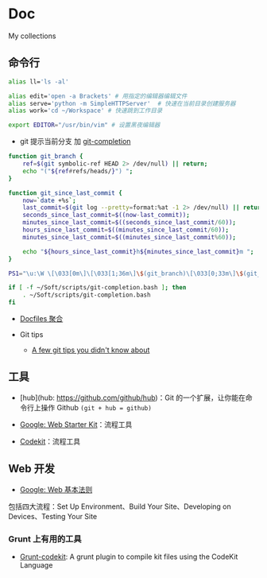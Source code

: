 # Doc

My collections


## 命令行

```bash
alias ll='ls -al'

alias edit='open -a Brackets' # 用指定的编辑器编辑文件
alias serve='python -m SimpleHTTPServer'  # 快速在当前目录创建服务器
alias work='cd ~/Workspace' # 快速跳到工作目录

export EDITOR="/usr/bin/vim" # 设置黑夜编辑器
```


* git 提示当前分支 加 [git-completion](https://github.com/git/git/blob/master/contrib/completion/git-completion.bash)

```bash
function git_branch {
    ref=$(git symbolic-ref HEAD 2> /dev/null) || return;
    echo "("${ref#refs/heads/}") ";
}

function git_since_last_commit {
    now=`date +%s`;
    last_commit=$(git log --pretty=format:%at -1 2> /dev/null) || return;
    seconds_since_last_commit=$((now-last_commit));
    minutes_since_last_commit=$((seconds_since_last_commit/60));
    hours_since_last_commit=$((minutes_since_last_commit/60));
    minutes_since_last_commit=$((minutes_since_last_commit%60));

    echo "${hours_since_last_commit}h${minutes_since_last_commit}m ";
}

PS1="\u:\W \[\033[0m\]\[\033[1;36m\]\$(git_branch)\[\033[0;33m\]\$(git_since_last_commit)\[\033[0m\]\$ "

if [ -f ~/Soft/scripts/git-completion.bash ]; then
    . ~/Soft/scripts/git-completion.bash
fi
```


* [Docfiles 聚合](http://dotfiles.github.io/)


* Git tips

  * [A few git tips you didn't know about](http://mislav.uniqpath.com/2010/07/git-tips/)



## 工具

* [hub](hub: https://github.com/github/hub)：Git 的一个扩展，让你能在命令行上操作 Github `(git + hub = github)`

* [Google: Web Starter Kit](https://developers.google.com/web/starter-kit/)：流程工具

* [Codekit](https://incident57.com/codekit/)：流程工具




## Web 开发

* [Google: Web 基本法则](https://developers.google.com/web/fundamentals/)
  
包括四大流程：Set Up Environment、Build Your Site、Developing on Devices、Testing Your Site

### Grunt 上有用的工具

* [Grunt-codekit](https://github.com/fatso83/grunt-codekit): A grunt plugin to compile kit files using the CodeKit Language